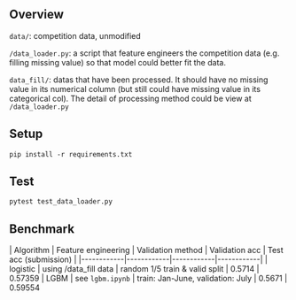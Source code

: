 ## Overview

`data/`: competition data, unmodified

`/data_loader.py`: a script that feature engineers the competition data (e.g. filling missing value) so that model could better fit the data. 

`data_fill/`: datas that have been processed. It should have no missing value in its numerical column (but still could have missing value in its categorical col). The detail of processing method could be view at `/data_loader.py`


## Setup

```
pip install -r requirements.txt
```

## Test

```
pytest test_data_loader.py
```


## Benchmark

| Algorithm   | Feature engineering | Validation method | Validation acc  | Test acc (submission)  |
|------------|------------|------------|------------|
| logistic | using /data_fill data | random 1/5 train & valid split | 0.5714 |  0.57359
| LGBM | see `lgbm.ipynb` | train: Jan-June, validation: July | 0.5671 | 0.59554